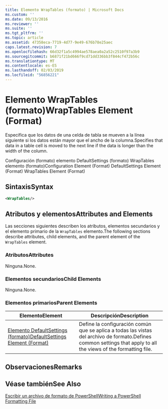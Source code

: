 ```yaml
---
title: Elemento WrapTables (formato) | Microsoft Docs
ms.custom: ''
ms.date: 09/13/2016
ms.reviewer: ''
ms.suite: ''
ms.tgt_pltfrm: ''
ms.topic: article
ms.assetid: 47358eca-7719-4d77-9e49-676b78e25aec
caps.latest.revision: 7
ms.openlocfilehash: 66d32f1a5c4994ae578aea0a2a52c2510f97a3b9
ms.sourcegitcommit: b6871f21bd666f9cd71dd336bb3f844cf472b56c
ms.translationtype: MT
ms.contentlocale: es-ES
ms.lasthandoff: 02/03/2019
ms.locfileid: "56856221"
---
```

# <a name="wraptables-element-format"></a><span data-ttu-id="0b867-102">Elemento WrapTables (formato)</span><span class="sxs-lookup"><span data-stu-id="0b867-102">WrapTables Element (Format)</span></span>

<span data-ttu-id="0b867-103">Especifica que los datos de una celda de tabla se mueven a la línea siguiente si los datos están mayor que el ancho de la columna.</span><span class="sxs-lookup"><span data-stu-id="0b867-103">Specifies that data in a table cell is moved to the next line if the data is longer than the width of the column.</span></span>

<span data-ttu-id="0b867-104">Configuración (formato) elemento DefaultSettings (formato) WrapTables elemento (formato)</span><span class="sxs-lookup"><span data-stu-id="0b867-104">Configuration Element (Format) DefaultSettings Element (Format) WrapTables Element (Format)</span></span>

## <a name="syntax"></a><span data-ttu-id="0b867-105">Sintaxis</span><span class="sxs-lookup"><span data-stu-id="0b867-105">Syntax</span></span>

```xml
<WrapTables/>
```

## <a name="attributes-and-elements"></a><span data-ttu-id="0b867-106">Atributos y elementos</span><span class="sxs-lookup"><span data-stu-id="0b867-106">Attributes and Elements</span></span>

<span data-ttu-id="0b867-107">Las secciones siguientes describen los atributos, elementos secundarios y el elemento primario de la `WrapTables` elemento.</span><span class="sxs-lookup"><span data-stu-id="0b867-107">The following sections describe attributes, child elements, and the parent element of the `WrapTables` element.</span></span>

### <a name="attributes"></a><span data-ttu-id="0b867-108">Atributos</span><span class="sxs-lookup"><span data-stu-id="0b867-108">Attributes</span></span>

<span data-ttu-id="0b867-109">Ninguna.</span><span class="sxs-lookup"><span data-stu-id="0b867-109">None.</span></span>

### <a name="child-elements"></a><span data-ttu-id="0b867-110">Elementos secundarios</span><span class="sxs-lookup"><span data-stu-id="0b867-110">Child Elements</span></span>

<span data-ttu-id="0b867-111">Ninguna.</span><span class="sxs-lookup"><span data-stu-id="0b867-111">None.</span></span>

### <a name="parent-elements"></a><span data-ttu-id="0b867-112">Elementos primarios</span><span class="sxs-lookup"><span data-stu-id="0b867-112">Parent Elements</span></span>

|<span data-ttu-id="0b867-113">Elemento</span><span class="sxs-lookup"><span data-stu-id="0b867-113">Element</span></span>|<span data-ttu-id="0b867-114">Descripción</span><span class="sxs-lookup"><span data-stu-id="0b867-114">Description</span></span>|
|-------------|-----------------|
|[<span data-ttu-id="0b867-115">Elemento DefaultSettings (formato)</span><span class="sxs-lookup"><span data-stu-id="0b867-115">DefaultSettings Element (Format)</span></span>](./defaultsettings-element-format.md)|<span data-ttu-id="0b867-116">Define la configuración común que se aplica a todas las vistas del archivo de formato.</span><span class="sxs-lookup"><span data-stu-id="0b867-116">Defines common settings that apply to all the views of the formatting file.</span></span>|

## <a name="remarks"></a><span data-ttu-id="0b867-117">Observaciones</span><span class="sxs-lookup"><span data-stu-id="0b867-117">Remarks</span></span>

## <a name="see-also"></a><span data-ttu-id="0b867-118">Véase también</span><span class="sxs-lookup"><span data-stu-id="0b867-118">See Also</span></span>

[<span data-ttu-id="0b867-119">Escribir un archivo de formato de PowerShell</span><span class="sxs-lookup"><span data-stu-id="0b867-119">Writing a PowerShell Formatting File</span></span>](./writing-a-powershell-formatting-file.md)
